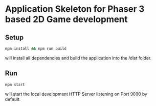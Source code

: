 # Application Skeleton for Phaser 3 based 2D Game development

## Setup

```sh
npm install && npm run build
```

will install all dependencies and build the application into the /dist folder.

## Run

```sh
npm start
```

will start the local development HTTP Server listening on Port 9000 by default.
